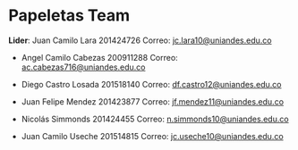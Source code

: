 # Papeletas Team
**Lider**: Juan Camilo Lara 201424726 Correo: jc.lara10@uniandes.edu.co

* Angel Camilo Cabezas 200911288 Correo: ac.cabezas716@uniandes.edu.co

* Diego Castro Losada 201518140 Correo: df.castro12@uniandes.edu.co

* Juan Felipe Mendez 201423877 Correo: jf.mendez11@uniandes.edu.co

* Nicolás Simmonds 201424455 Correo: n.simmonds10@uniandes.edu.co

* Juan Camilo Useche 201514815 Correo: jc.useche10@uniandes.edu.co
